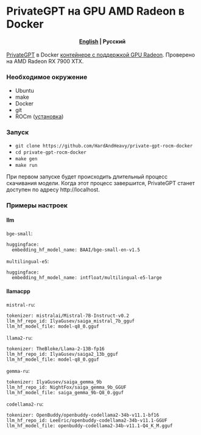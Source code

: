 # PrivateGPT на GPU AMD Radeon в Docker

<h4 align="center">
    <p>
        <a href="https://github.com/HardAndHeavy/private-gpt-rocm-docker">English</a> |
        <b>Русский</b>
    </p>
</h4>

[PrivateGPT](https://github.com/zylon-ai/private-gpt) в Docker [контейнере с поддержкой GPU Radeon](https://hub.docker.com/repository/docker/hardandheavy/private-gpt-rocm/general). Проверено на AMD Radeon RX 7900 XTX.

### Необходимое окружение
- Ubuntu
- make
- Docker
- git
- ROCm ([установка](https://github.com/HardAndHeavy/transformers-rocm-docker?tab=readme-ov-file#install-rocm))

### Запуск
- `git clone https://github.com/HardAndHeavy/private-gpt-rocm-docker`
- `cd private-gpt-rocm-docker`
- `make gen`
- `make run`

При первом запуске будет происходить длительный процесс скачивания модели. Когда этот процесс завершится, PrivateGPT станет доступен по адресу http://localhost.

### Примеры настроек
#### llm
`bge-small`:
```
huggingface:
  embedding_hf_model_name: BAAI/bge-small-en-v1.5
```
`multilingual-e5`:
```
huggingface:
  embedding_hf_model_name: intfloat/multilingual-e5-large
```
#### llamacpp
`mistral-ru`:
```
tokenizer: mistralai/Mistral-7B-Instruct-v0.2
llm_hf_repo_id: IlyaGusev/saiga_mistral_7b_gguf
llm_hf_model_file: model-q8_0.gguf
```
`llama2-ru`:
```
tokenizer: TheBloke/Llama-2-13B-fp16
llm_hf_repo_id: IlyaGusev/saiga2_13b_gguf
llm_hf_model_file: model-q8_0.gguf
```
`gemma-ru`:
```
tokenizer: IlyaGusev/saiga_gemma_9b
llm_hf_repo_id: NightFox/saiga_gemma_9b_GGUF
llm_hf_model_file: saiga_gemma_9b-Q8_0.gguf
```
`codellama2-ru`:
```
tokenizer: OpenBuddy/openbuddy-codellama2-34b-v11.1-bf16
llm_hf_repo_id: LeeEric/openbuddy-codellama2-34b-v11.1-GGUF
llm_hf_model_file: openbuddy-codellama2-34b-v11.1-Q4_K_M.gguf
```
